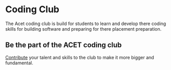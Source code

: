 # Coding Club

The Acet coding club is build for students to learn and develop there coding skills for building software and preparing for there placement preparation.

## Be the part of the ACET coding club

[Contribute](https://codingclub-98934.web.app/guide/contribute.html) your talent and skills to the club to make it more bigger and fundamental.